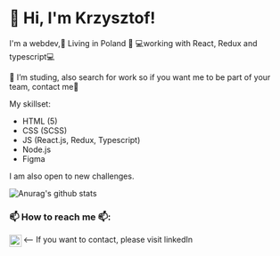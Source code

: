 # 👋 Hi, I'm Krzysztof! 
I'm a webdev,🏡 Living in Poland 🏡 💻working with React, Redux and typescript💻

🌱 I’m studing, also search for work so if you want me to be part of your team, contact me🌱

My skillset:
- HTML (5)
- CSS (SCSS)
- JS (React.js, Redux, Typescript)
- Node.js
- Figma


 I am also open to new challenges.


![Anurag's github stats](https://github-readme-stats.vercel.app/api?username=KrzysztofPa)

### 📫 How to reach me 📫:
<-- If you want to contact, please visit linkedIn
[<img align="left" alt="Krzysztof Pawlak LinkedIn" width="22px" src="https://cdn.jsdelivr.net/npm/simple-icons@v3/icons/linkedin.svg" />][linkedin]

[linkedin]: https://www.linkedin.com/in/krzysztofpawlak/
